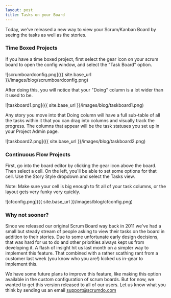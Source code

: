 ```yaml
---
layout: post
title: Tasks on your Board
---
```


Today, we've released a new way to view your Scrum/Kanban Board by seeing the tasks as well as the stories.  

### Time Boxed Projects

If you have a time boxed project, first select the gear icon on your scrum board to open the config window, and select the
"Task Board" option.

![scrumboardconfig.png]({{ site.base_url }}/images/blog/scrumboardconfig.png)



After doing this, you will notice that your "Doing" column is a lot wider than it used to be.
  


![taskboard1.png]({{ site.base_url }}/images/blog/taskboard1.png)
  


Any story you move into that Doing column will have a full sub-table of all the
tasks within it that you can drag into columns and visually track the progress.
The columns that appear will be the task statuses you set up in your Project Admin
page.
  


![taskboard2.png]({{ site.base_url }}/images/blog/taskboard2.png)


### Continuous Flow Projects

First, go into the board editor by clicking the gear icon above the board.  Then select a cell.
On the left, you'll be able to set some options for that cell.  Use the Story Style dropdown
and select the Tasks view.

Note: Make sure your cell is big enough to fit all of your task columns, or the layout gets
very funky very quickly.

![cfconfig.png]({{ site.base_url }}/images/blog/cfconfig.png)


### Why not sooner?

Since we released our original Scrum Board way back in 2011 we've had a small but steady stream of 
people asking to view their tasks on the board in addition to their stories.  Due to some unfortunate 
early design decisions, that was hard for us to do and other priorities always kept us from developing it.
A flash of insight hit us last month on a simpler way to implement this feature.  That combined
with a rather scathing rant from a customer last week (you know who you are!) kicked us in-gear 
to implement this.




We have some future plans to improve this feature, like making this option available in the custom configuration of scrum boards.
But for now, we wanted to get this version released to all of our users.  Let us know what you think by sending us an email support@scrumdo.com





